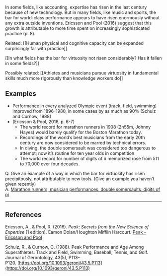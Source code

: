 In some fields, like accounting, expertise has risen in the last century because of new technology. But in many fields, like music and sports, the bar for world-class performance appears to have risen enormously without any extra outside inventions. Ericsson and Pool (2016) suggest that this growth is attributable to more time spent on increasingly sophisticated practice (p. 8).

Related: [[Human physical and cognitive capacity can be expanded surprisingly far with practice]]

[[In what fields has the bar for virtuosity not risen considerably? Has it fallen in some fields?]]

Possibly related: [[Athletes and musicians pursue virtuosity in fundamental skills much more rigorously than knowledge workers do]]

## Examples

- Performance in every analyzed Olympic event (track, field, swimming) improved from 1896-1980, in some cases by as much as 90% (Schulz and Curnow, 1988)
- (Ericsson & Pool, 2016, p. 6-7)
    - The world record for marathon runners in 1908 (2h55m, Johnny Hayes) would barely qualify for the Boston Marathon today.
    - Recordings of the world’s best musicians from the early 20th century are now considered to be marred by technical errors.
    - In diving, the double somersault was considered too dangerous to attempt; now it’s routine for ten year olds in competition.
    - The world record for number of digits of π memorized rose from 511 to 70,000 over four decades.

Q. Give an example of a way in which the bar for virtuosity has risen precipitously, not attributable to new tools. (Give an example you haven’t given recently)  
A. [Marathon runners, musician performances, double somersaults, digits of pi](https://notes.andymatuschak.org/Knowledge_workers_usually_have_no_specific_methods_for_developing_ideas_over_time?stackedNotes=zMX9Lfuz8sGfDUivWZcyWT&stackedNotes=zMbCwoVdjsqPNyTRRr3phPN&stackedNotes=zTkRoDEXnMQqwb6uDxyA8Us&stackedNotes=zEkCRJXM9NYCXxzFoDaNhL&stackedNotes=zYNUt6G8oBJBzzUQkM6n35N)

---

## References

Ericsson, A., & Pool, R. (2016). _Peak: Secrets from the New Science of Expertise_ (1 edition). Eamon Dolan/Houghton Mifflin Harcourt. [Peak - Ericsson and Pool](https://notes.andymatuschak.org/zEwJDpZiu1YQoXYznxioznL)

Schulz, R., & Curnow, C. (1988). Peak Performance and Age Among Superathletes: Track and Field, Swimming, Baseball, Tennis, and Golf. Journal of Gerontology, 43(5), P113–P120. [https://doi.org/10.1093/geronj/43.5.P113](https://doi.org/10.1093/geronj/43.5.P113)